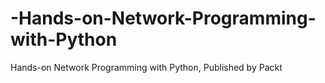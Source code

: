 # -Hands-on-Network-Programming-with-Python
 Hands-on Network Programming with Python, Published by Packt
